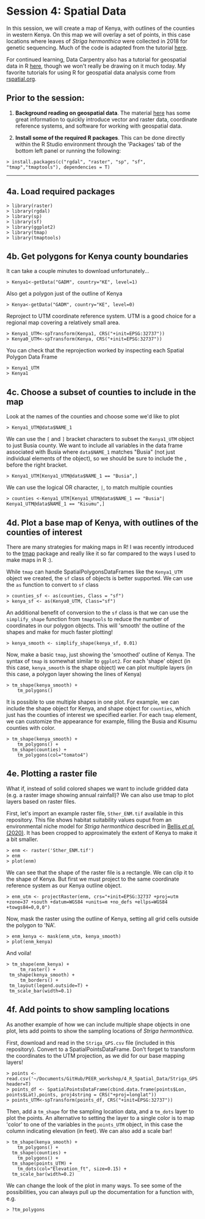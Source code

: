 # Session 4: Spatial Data 
In this session, we will create a map of Kenya, with outlines of the counties in western Kenya. On this map we will overlay a set of points, in this case locations where leaves of *Striga hermonthica* were collected in 2018 for genetic sequencing.  Much of the code is adapted from the tutorial [here](https://rpubs.com/spoonerf/countrymapggplot2). 

For continued learning, Data Carpentry also has a tutorial for geospatial data in R [here](https://datacarpentry.org/r-raster-vector-geospatial/), though we won't really be drawing on it much today. My favorite tutorials for using R for geospatial data analysis come from [rspatial.org](https://rspatial.org/raster/index.html).

## Prior to the session: 
1. **Background reading on geospatial data**.  The material [here](https://datacarpentry.org/organization-geospatial/) has some great information to quickly introduce vector and raster data, coordinate reference systems, and software for working with geospatial data. 

2. **Install some of the required R packages**. This can be done directly within the R Studio environment through the 'Packages' tab of the bottom left panel or running the following:
```
> install.packages(c("rgdal", "raster", "sp", "sf", "tmap","tmaptools"), dependencies = T)
```
---

## 4a. Load required packages
```
> library(raster)
> library(rgdal)
> library(sp)
> library(sf)
> library(ggplot2)
> library(tmap)
> library(tmaptools)
```

## 4b. Get polygons for Kenya county boundaries
It can take a couple minutes to download unfortunately...
```
> Kenya1<-getData("GADM", country="KE", level=1)
```

Also get a polygon just of the outline of Kenya
```
> Kenya<-getData("GADM", country="KE", level=0)
```

Reproject to UTM coordinate reference system. UTM is a good choice for a regional map covering a relatively small area.
```
> Kenya1_UTM<-spTransform(Kenya1, CRS("+init=EPSG:32737")) 
> Kenya0_UTM<-spTransform(Kenya, CRS("+init=EPSG:32737")) 
```

You can check that the reprojection worked by inspecting each Spatial Polygon Data Frame
```
> Kenya1_UTM
> Kenya1
```

## 4c. Choose a subset of counties to include in the map
Look at the names of the counties and choose some we'd like to plot
```
> Kenya1_UTM@data$NAME_1
```

We can use the `[` and `]` bracket characters to subset the `Kenya1_UTM` object to just Busia county. We want to include all variables in the data frame associated with Busia where `data$NAME_1` matches "Busia" (not just individual elements of the object), so we should be sure to include the `,` before the right bracket.
```
> Kenya1_UTM[Kenya1_UTM@data$NAME_1 == "Busia",]
```

We can use the logical OR character, `|`, to match multiple counties 
```
> counties <-Kenya1_UTM[Kenya1_UTM@data$NAME_1 == "Busia"| Kenya1_UTM@data$NAME_1 == "Kisumu",]
```

## 4d. Plot a base map of Kenya, with outlines of the counties of interest
There are many strategies for making maps in R! I was recently introduced to the [tmap](https://cran.r-project.org/web/packages/tmap/vignettes/tmap-getstarted.html) package and really like it so far compared to the ways I used to make maps in R :).

While `tmap` can handle SpatialPolygonsDataFrames like the `Kenya1_UTM` object we created, the `sf` class of objects is better supported. We can use the `as` function to convert to `sf` class 
```
> counties_sf <- as(counties, Class = "sf")
> kenya_sf <- as(Kenya0_UTM, Class="sf")
```

An additional benefit of conversion to the `sf` class is that we can use the `simplify_shape` function from `tmaptools` to reduce the number of coordinates in our polygon objects. This will 'smooth' the outline of the shapes and make for much faster plotting!
```
> kenya_smooth <- simplify_shape(kenya_sf, 0.01)
```

Now, make a basic `tmap`, just showing the 'smoothed' outline of Kenya. The syntax of `tmap` is somewhat similar to `ggplot2`. For each 'shape' object (in this case, `kenya_smooth` is the shape object) we can plot multiple layers (in this case, a polygon layer showing the lines of Kenya)
```
> tm_shape(kenya_smooth) +
    tm_polygons() 
```

It is possible to use multiple shapes in one plot. For example, we can include the shape object for Kenya, and shape object for `counties`, which just has the counties of interest we specified earlier. For each `tmap` element, we can customize the appearance for example, filling the Busia and Kisumu counties with color.
```
> tm_shape(kenya_smooth) +
    tm_polygons() +
  tm_shape(counties) + 
    tm_polygons(col="tomato4") 
```

## 4e. Plotting a raster file
What if, instead of solid colored shapes we want to include gridded data (e.g. a raster image showing annual rainfall)? We can also use tmap to plot layers based on raster files. 

First, let's import an example raster file, `Sther_ENM.tif` available in this repository. This file shows habitat suitability values ouput from an environmental niche model for *Striga hermonthica* described in [Bellis *et al.* (2020)](https://www.pnas.org/content/117/8/4243.short). It has been cropped to approximately the extent of Kenya to make it a bit smaller.
```
> enm <- raster('Sther_ENM.tif')
> enm
> plot(enm)
```

We can see that the shape of the raster file is a rectangle. We can clip it to the shape of Kenya. But first we must project to the same coordinate reference system as our Kenya outline object.
```
> enm_utm <- projectRaster(enm, crs="+init=EPSG:32737 +proj=utm +zone=37 +south +datum=WGS84 +units=m +no_defs +ellps=WGS84 +towgs84=0,0,0")
```
Now, mask the raster using the outline of Kenya, setting all grid cells outside the polygon to 'NA'.

```
> enm_kenya <- mask(enm_utm, kenya_smooth)
> plot(enm_kenya)
```

And voila!
```
> tm_shape(enm_kenya) +
     tm_raster() +
 tm_shape(kenya_smooth) + 
     tm_borders() +
 tm_layout(legend.outside=T) +
 tm_scale_bar(width=0.1)
```

## 4f. Add points to show sampling locations
As another example of how we can include multiple shape objects in one plot, lets add points to show the sampling locations of *Striga hermonthica*.

First, download and read in the `Striga_GPS.csv` file (included in this repository). Convert to a SpatialPointsDataFrame. Don't forget to transform the coordinates to the UTM projection, as we did for our base mapping layers!
```
> points <- read.csv('~/Documents/GitHub/PEER_workshop/4_R_Spatial_Data/Striga_GPS.csv', header=T)
> points_df <- SpatialPointsDataFrame(cbind.data.frame(points$Lon, points$Lat),points, proj4string = CRS("+proj=longlat"))
> points_UTM<-spTransform(points_df, CRS("+init=EPSG:32737")) 
```
Then, add a `tm_shape` for the sampling location data, and a `tm_dots` layer to plot the points. An alternative to setting the layer to a single color is to map 'color' to one of the variables in the `points_UTM` object, in this case the column indicating elevation (in feet).  We can also add a scale bar!
```
> tm_shape(kenya_smooth) +
    tm_polygons() +
  tm_shape(counties) + 
    tm_polygons() +
  tm_shape(points_UTM) +
    tm_dots(col="Elevation_ft", size=0.15) +
  tm_scale_bar(width=0.2)
```

We can change the look of the plot in many ways. To see some of the possibilities, you can always pull up the documentation for a function with, e.g.
```
> ?tm_polygons
```
